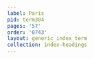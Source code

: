 ```yaml
---
label: Paris
pid: term304
pages: '57'
order: '0743'
layout: generic_index_term
collection: index-headings
---
```

